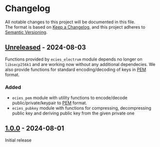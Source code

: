 # Changelog

All notable changes to this project will be documented in this file.  
The format is based on [Keep a Changelog](https://keepachangelog.com/en/1.1.0/),
and this project adheres to [Semantic Versioning](https://semver.org/spec/v2.0.0.html).

## [Unreleased] - 2024-08-03

Functions provided by `ecies_electrum` module depends no longer on `libsecp256k1` 
and are working now without any additional dependecies.
We also provide functions for standard encoding/decoding of keys in [PEM] format.

### Added

- `ecies_pem` module with utility functions to encode/decode public/private/keypair to [PEM] format.
- `ecies_pubkey` module with functions for compressing, decompressing public key and deriving public key 
   from the given private one

## [1.0.0] - 2024-08-01

Initial release

[PEM]: https://datatracker.ietf.org/doc/html/rfc7468

[Unreleased]: https://github.com/simplito/ecies-erl/compare/v1.0.0..develop
[1.0.0]: https://github.com/simplito/ecies-erl/releases/tag/v1.0.0
